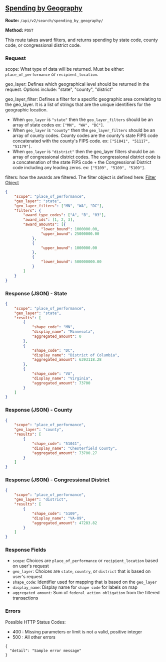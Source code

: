 ## [Spending by Geography](#spending-by-geography)
**Route:** `/api/v2/search/spending_by_geography/`

**Method:** `POST`

This route takes award filters, and returns spending by state code, county code, or congressional district code.

### Request
scope: What type of data will be returned. Must be either: `place_of_performance` or `recipient_location`.

geo_layer: Defines which geographical level should be returned in the request. Options include: "state", "county", "district"

geo_layer_filter: Defines a filter for a specific geographic area correlating to the geo_layer. It is a list of strings that are the unique identifiers for the geographic location.

- When `geo_layer` is `"state"` then the `geo_layer_filters` should be an array of state codes ex: `["MN", "WA", "DC"]`.
- When `geo_layer` is `"county"` then the `geo_layer_filters` should be an array of county codes. County codes are the county's state FIPS code concatenated with the county's FIPS code. ex: `["51041", "51117", "51179"]`.
- When `geo_layer` is `"district"` then  the geo_layer filters should be an array of congressional district codes. The congressional district code is a concatenation of the state FIPS code + the Congressional District code including any leading zeros. ex: `["5109", "5109", "5109"]`.

filters: how the awards are filtered.  The filter object is defined here: [Filter Object](https://github.com/fedspendingtransparency/usaspending-api/wiki/Search-Filters-v2-Documentation)


```JSON
{
	"scope": "place_of_performance",
	"geo_layer": "state",
	"geo_layer_filters": ["MN", "WA", "DC"],
	"filters": {
		"award_type_codes": ["A", "B", "03"],
		"award_ids": [1, 2, 3],
		"award_amounts": [{
				"lower_bound": 1000000.00,
				"upper_bound": 25000000.00
			},
			{
				"upper_bound": 1000000.00
			},
			{
				"lower_bound": 500000000.00
			}
		]
	}
}
```


### Response (JSON) - State

```JSON
{
    "scope": "place_of_performance",
    "geo_layer": "state",
    "results": [
        {
            "shape_code": "MN",
            "display_name": "Minnesota",
            "aggregated_amount": 0
        },
        {
            "shape_code": "DC",
            "display_name": "District of Columbia",
            "aggregated_amount": 6393118.28
        },
        {
            "shape_code": "VA",
            "display_name": "Virginia",
            "aggregated_amount": 73700
        }
    ]
}

```

### Response (JSON) - County

```JSON
{
    "scope": "place_of_performance",
    "geo_layer": "county",
    "results": [
        {
            "shape_code": "51041",
            "display_name": "Chesterfield County",
            "aggregated_amount": 73700.27
        }
    ]
}

```

### Response (JSON) - Congressional District

```JSON
{
    "scope": "place_of_performance",
    "geo_layer": "district",
    "results": [
        {
            "shape_code": "5109",
            "display_name": "VA-09",
            "aggregated_amount": 47283.82
        }
    ]
}

```

### Response Fields
* `scope`: Choices are `place_of_performance` or `recipient_location` based on user's request
* `geo_layer`: Choices are `state`, `country`, or `district`  that is based on user's request 
* `shape_code`: Identifier used for mapping that is based on the `geo_layer`
* `display_name`: Display name for `shape code` for labels on map
* `aggregated_amount`: Sum of `federal_action_obligation` from the filtered transactions 

### Errors
Possible HTTP Status Codes:
* 400 : Missing parameters or limit is not a valid, positive integer
* 500 : All other errors

```
{
  "detail": "Sample error message"
}
```
